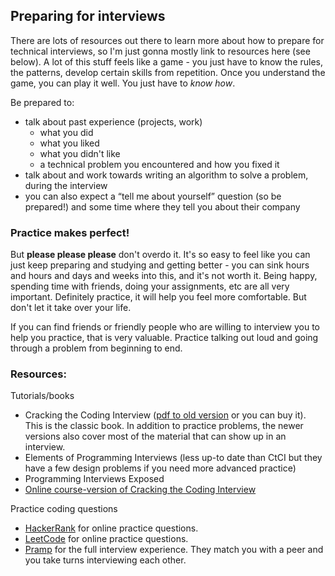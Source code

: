 ## Preparing for interviews

There are lots of resources out there to learn more about how to prepare for technical interviews, so I'm just gonna mostly link to resources here (see below). A lot of this stuff feels like a game - you just have to know the rules, the patterns, develop certain skills from repetition. Once you understand the game, you can play it well. You just have to *know how*.

Be prepared to:

- talk about past experience (projects, work)
  - what you did
  - what you liked
  - what you didn't like
  - a technical problem you encountered and how you fixed it
- talk about and work towards writing an algorithm to solve a problem, during the interview
- you can also expect a “tell me about yourself” question (so be prepared!) and some time where they tell you about their company

### Practice makes perfect!

But **please please please** don't overdo it. It's so easy to feel like you can just keep preparing and studying and getting better - you can sink hours and hours and days and weeks into this, and it's not worth it. Being happy, spending time with friends, doing your assignments, etc are all very important. Definitely practice, it will help you feel more comfortable. But don't let it take over your life.

If you can find friends or friendly people who are willing to interview you to help you practice, that is very valuable. Practice talking out loud and going through a problem from beginning to end.

### Resources:

Tutorials/books

- Cracking the Coding Interview ([pdf to old version](https://inspirit.net.in/books/placements/Cracking%20the%20Coding%20Interview.pdf) or you can buy it). This is the classic book. In addition to practice problems, the newer versions also cover most of the material that can show up in an interview.
- Elements of Programming Interviews (less up-to date than CtCI but they have a few design problems if you need more advanced practice)
- Programming Interviews Exposed
- [Online course-version of Cracking the Coding Interview](https://www.hackerrank.com/domains/tutorials/cracking-the-coding-interview)

Practice coding questions

- [HackerRank](https://www.hackerrank.com/dashboard) for online practice questions.
- [LeetCode](https://leetcode.com/) for online practice questions.
- [Pramp](https://www.pramp.com/) for the full interview experience. They match you with a peer and you take turns interviewing each other.
